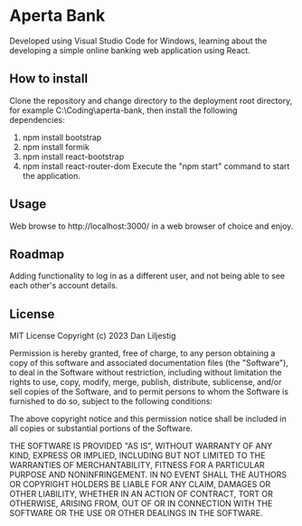 # Aperta Bank
Developed using Visual Studio Code for Windows, learning about the developing a simple online banking web application using React.
## How to install
Clone the repository and change directory to the deployment root directory, for example C:\Coding\aperta-bank, then install the following dependencies:
1. npm install bootstrap
2. npm install formik
3. npm install react-bootstrap
4. npm install react-router-dom
Execute the "npm start" command to start the application.
## Usage
Web browse to http://localhost:3000/ in a web browser of choice and enjoy.
## Roadmap
Adding functionality to log in as a different user, and not being able to see each other's account details.
## License
MIT License
Copyright (c) 2023 Dan Liljestig

Permission is hereby granted, free of charge, to any person obtaining a copy of this software and associated documentation files (the "Software"), to deal in the Software without restriction, including without limitation the rights to use, copy, modify, merge, publish, distribute, sublicense, and/or sell copies of the Software, and to permit persons to whom the Software is furnished to do so, subject to the following conditions:

The above copyright notice and this permission notice shall be included in all copies or substantial portions of the Software.

THE SOFTWARE IS PROVIDED "AS IS", WITHOUT WARRANTY OF ANY KIND, EXPRESS OR IMPLIED, INCLUDING BUT NOT LIMITED TO THE WARRANTIES OF MERCHANTABILITY, FITNESS FOR A PARTICULAR PURPOSE AND NONINFRINGEMENT. IN NO EVENT SHALL THE AUTHORS OR COPYRIGHT HOLDERS BE LIABLE FOR ANY CLAIM, DAMAGES OR OTHER LIABILITY, WHETHER IN AN ACTION OF CONTRACT, TORT OR OTHERWISE, ARISING FROM, OUT OF OR IN CONNECTION WITH THE SOFTWARE OR THE USE OR OTHER DEALINGS IN THE SOFTWARE.